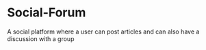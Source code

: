 # Social-Forum
A social platform where a user can post articles and can also have a discussion with a group 
